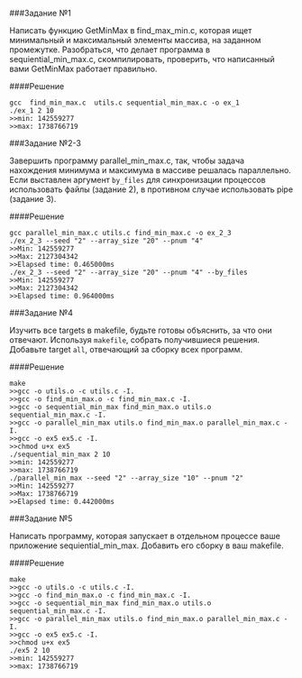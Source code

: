 ###Задание №1

Написать функцию GetMinMax в find\_max\_min.c, которая ищет минимальный и максимальный элементы массива, на заданном промежутке.
Разобраться, что делает программа в sequiential\_min\_max.c, скомпилировать, проверить, что написанный вами GetMinMax работает правильно.

####Решение
```
gcc  find_min_max.c  utils.c sequential_min_max.c -o ex_1
./ex_1 2 10
>>min: 142559277
>>max: 1738766719
```

###Задание №2-3

Завершить программу parallel\_min\_max.c, так, чтобы задача нахождения минимума и максимума в массиве решалась параллельно.
Если выставлен аргумент `by_files` для синхронизации процессов использовать файлы (задание 2), в противном случае использовать pipe (задание 3).

####Решение
```
gcc parallel_min_max.c utils.c find_min_max.c -o ex_2_3
./ex_2_3 --seed "2" --array_size "20" --pnum "4"
>>Min: 142559277
>>Max: 2127304342
>>Elapsed time: 0.465000ms
./ex_2_3 --seed "2" --array_size "20" --pnum "4" --by_files
>>Min: 142559277
>>Max: 2127304342
>>Elapsed time: 0.964000ms
```

###Задание №4

Изучить все targets в makefile, будьте готовы объяснить, за что они отвечают. Используя `makefile`, собрать получившиеся решения. Добавьте target `all`, отвечающий за сборку всех программ.

####Решение
```
make
>>gcc -o utils.o -c utils.c -I.
>>gcc -o find_min_max.o -c find_min_max.c -I.
>>gcc -o sequential_min_max find_min_max.o utils.o sequential_min_max.c -I.
>>gcc -o parallel_min_max utils.o find_min_max.o parallel_min_max.c -I.
>>gcc -o ex5 ex5.c -I.
>>chmod u+x ex5
./sequential_min_max 2 10
>>min: 142559277
>>max: 1738766719
./parallel_min_max --seed "2" --array_size "10" --pnum "2"
>>Min: 142559277
>>Max: 1738766719
>>Elapsed time: 0.442000ms
```

###Задание №5

Написать программу, которая запускает в отдельном процессе ваше приложение sequiential\_min\_max. Добавить его сборку в ваш makefile.

####Решение
```
make
>>gcc -o utils.o -c utils.c -I.
>>gcc -o find_min_max.o -c find_min_max.c -I.
>>gcc -o sequential_min_max find_min_max.o utils.o sequential_min_max.c -I.
>>gcc -o parallel_min_max utils.o find_min_max.o parallel_min_max.c -I.
>>gcc -o ex5 ex5.c -I.
>>chmod u+x ex5
./ex5 2 10
>>min: 142559277
>>max: 1738766719
```
